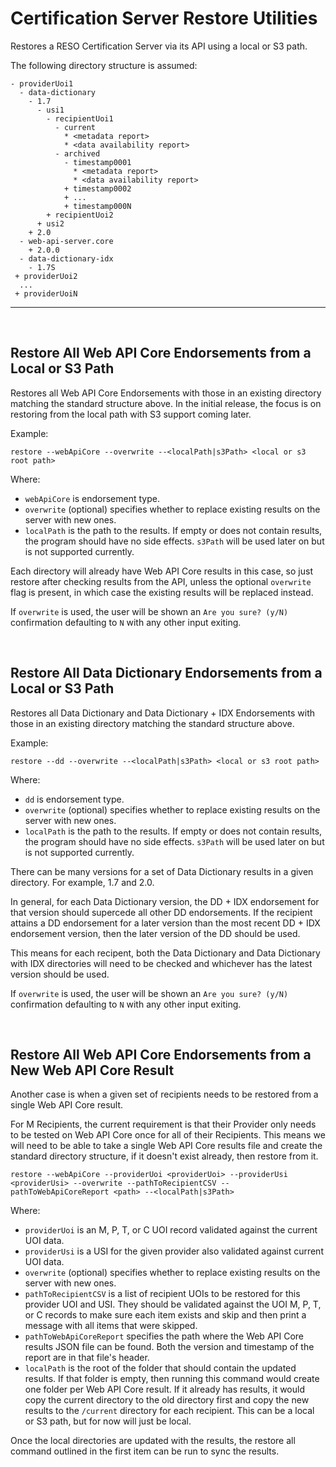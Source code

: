 # Certification Server Restore Utilities
Restores a RESO Certification Server via its API using a local or S3 path.

The following directory structure is assumed:
```
- providerUoi1
  - data-dictionary
    - 1.7
      - usi1
        - recipientUoi1
          - current
            * <metadata report>
            * <data availability report>
          - archived
            - timestamp0001
              * <metadata report>
              * <data availability report>
            + timestamp0002
            + ...
            + timestamp000N
        + recipientUoi2
      + usi2
    + 2.0
  - web-api-server.core
    + 2.0.0
  - data-dictionary-idx
    - 1.7S
 + providerUoi2
  ...
 + providerUoiN
 ```
 ---
 <br />

## Restore All Web API Core Endorsements from a Local or S3 Path
Restores all Web API Core Endorsements with those in an existing directory matching the standard structure above. In the initial release, the focus is on restoring from the local path with S3 support coming later.

Example:
    
```
restore --webApiCore --overwrite --<localPath|s3Path> <local or s3 root path>
```
Where: 
* `webApiCore` is endorsement type.
* `overwrite` (optional) specifies whether to replace existing results on the server with new ones.
* `localPath` is the path to the results. If empty or does not contain results, the program should have no side effects. `s3Path` will be used later on but is not supported currently.

Each directory will already have Web API Core results in this case, so just restore after checking results from the API, unless the optional `overwrite` flag is present, in which case the existing results will be replaced instead.

If `overwrite` is used, the user will be shown an  `Are you sure? (y/N)` confirmation defaulting to `N` with any other input exiting.

<br >

## Restore All Data Dictionary Endorsements from a Local or S3 Path
Restores all Data Dictionary and Data Dictionary + IDX Endorsements with those in an existing directory matching the standard structure above. 


Example:
    
```
restore --dd --overwrite --<localPath|s3Path> <local or s3 root path>
```
Where: 
* `dd` is endorsement type.
* `overwrite` (optional) specifies whether to replace existing results on the server with new ones.
* `localPath` is the path to the results. If empty or does not contain results, the program should have no side effects. `s3Path` will be used later on but is not supported currently.

There can be many versions for a set of Data Dictionary results in a given directory. For example, 1.7 and 2.0.  

In general, for each Data Dictionary version, the DD + IDX endorsement for that version should supercede all other DD endorsements. If the recipient attains a DD endorsement for a later version than the most recent DD + IDX endorsement version, then the later version of the DD should be used. 

This means for each recipent, both the Data Dictionary and Data Dictionary with IDX directories will need to be checked and whichever has the latest version should be used.

If `overwrite` is used, the user will be shown an  `Are you sure? (y/N)` confirmation defaulting to `N` with any other input exiting.

<br >

## Restore All Web API Core Endorsements from a New Web API Core Result
Another case is when a given set of recipients needs to be restored from a single Web API Core result. 

For M Recipients, the current requirement is that their Provider only needs to be tested on Web API Core once for all of their Recipients. This means we will need to be able to take a single Web API Core results file and create the standard directory structure, if it doesn't exist already, then restore from it.

```
restore --webApiCore --providerUoi <providerUoi> --providerUsi <providerUsi> --overwrite --pathToRecipientCSV --pathToWebApiCoreReport <path> --<localPath|s3Path>
```
Where:
* `providerUoi` is an M, P, T, or C UOI record validated against the current UOI data.
* `providerUsi` is a USI for the given provider also validated against current UOI data.
* `overwrite` (optional) specifies whether to replace existing results on the server with new ones.
* `pathToRecipientCSV` is a list of recipient UOIs to be restored for this provider UOI and USI. They should be validated against the UOI M, P, T, or C records to make sure each item exists and skip and then print a message with all items that were skipped. 
* `pathToWebApiCoreReport` specifies the path where the Web API Core results JSON file can be found. Both the version and timestamp of the report are in that file's header.
* `localPath` is the root of the folder that should contain the updated results. If that folder is empty, then running this command would create one folder per Web API Core result. If it already has results, it would copy the current directory to the old directory first and copy the new results to the `/current` directory for each recipient. This can be a local or S3 path, but for now will just be local.

Once the local directories are updated with the results, the restore all command outlined in the first item can be run to sync the results.
